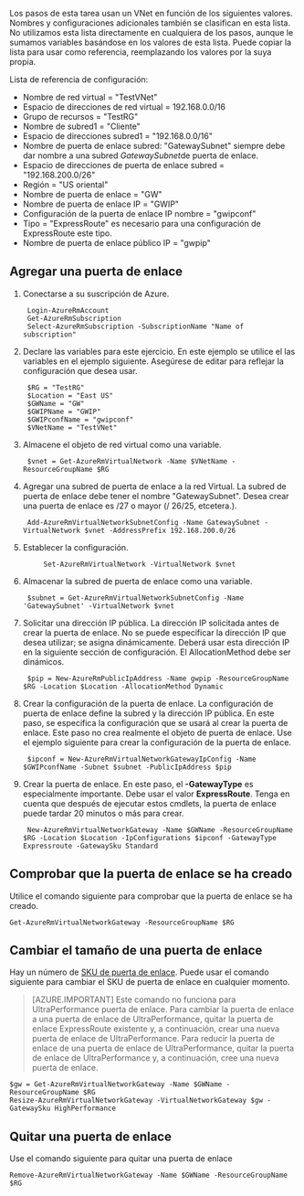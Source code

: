 Los pasos de esta tarea usan un VNet en función de los siguientes valores. Nombres y configuraciones adicionales también se clasifican en esta lista. No utilizamos esta lista directamente en cualquiera de los pasos, aunque le sumamos variables basándose en los valores de esta lista. Puede copiar la lista para usar como referencia, reemplazando los valores por la suya propia.

Lista de referencia de configuración:
    
- Nombre de red virtual = "TestVNet"
- Espacio de direcciones de red virtual = 192.168.0.0/16
- Grupo de recursos = "TestRG"
- Nombre de subred1 = "Cliente" 
- Espacio de direcciones subred1 = "192.168.0.0/16"
- Nombre de puerta de enlace subred: "GatewaySubnet" siempre debe dar nombre a una subred *GatewaySubnet*de puerta de enlace.
- Espacio de direcciones de puerta de enlace subred = "192.168.200.0/26"
- Región = "US oriental"
- Nombre de puerta de enlace = "GW"
- Nombre de puerta de enlace IP = "GWIP"
- Configuración de la puerta de enlace IP nombre = "gwipconf"
-  Tipo = "ExpressRoute" es necesario para una configuración de ExpressRoute este tipo.
- Nombre de puerta de enlace público IP = "gwpip"


## <a name="add-a-gateway"></a>Agregar una puerta de enlace

1. Conectarse a su suscripción de Azure. 

        Login-AzureRmAccount
        Get-AzureRmSubscription 
        Select-AzureRmSubscription -SubscriptionName "Name of subscription"

2. Declare las variables para este ejercicio. En este ejemplo se utilice el las variables en el ejemplo siguiente. Asegúrese de editar para reflejar la configuración que desea usar. 
        
        $RG = "TestRG"
        $Location = "East US"
        $GWName = "GW"
        $GWIPName = "GWIP"
        $GWIPconfName = "gwipconf"
        $VNetName = "TestVNet"

3. Almacene el objeto de red virtual como una variable.

        $vnet = Get-AzureRmVirtualNetwork -Name $VNetName -ResourceGroupName $RG

4. Agregar una subred de puerta de enlace a la red Virtual. La subred de puerta de enlace debe tener el nombre "GatewaySubnet". Desea crear una puerta de enlace es /27 o mayor (/ 26/25, etcetera.).
            
        Add-AzureRmVirtualNetworkSubnetConfig -Name GatewaySubnet -VirtualNetwork $vnet -AddressPrefix 192.168.200.0/26

5. Establecer la configuración.

            Set-AzureRmVirtualNetwork -VirtualNetwork $vnet

6. Almacenar la subred de puerta de enlace como una variable.

        $subnet = Get-AzureRmVirtualNetworkSubnetConfig -Name 'GatewaySubnet' -VirtualNetwork $vnet

7. Solicitar una dirección IP pública. La dirección IP solicitada antes de crear la puerta de enlace. No se puede especificar la dirección IP que desea utilizar; se asigna dinámicamente. Deberá usar esta dirección IP en la siguiente sección de configuración. El AllocationMethod debe ser dinámicos.

        $pip = New-AzureRmPublicIpAddress -Name gwpip -ResourceGroupName $RG -Location $Location -AllocationMethod Dynamic

8. Crear la configuración de la puerta de enlace. La configuración de puerta de enlace define la subred y la dirección IP pública. En este paso, se especifica la configuración que se usará al crear la puerta de enlace. Este paso no crea realmente el objeto de puerta de enlace. Use el ejemplo siguiente para crear la configuración de la puerta de enlace. 

        $ipconf = New-AzureRmVirtualNetworkGatewayIpConfig -Name $GWIPconfName -Subnet $subnet -PublicIpAddress $pip

9. Crear la puerta de enlace. En este paso, el **-GatewayType** es especialmente importante. Debe usar el valor **ExpressRoute**. Tenga en cuenta que después de ejecutar estos cmdlets, la puerta de enlace puede tardar 20 minutos o más para crear.

        New-AzureRmVirtualNetworkGateway -Name $GWName -ResourceGroupName $RG -Location $Location -IpConfigurations $ipconf -GatewayType Expressroute -GatewaySku Standard

## <a name="verify-the-gateway-was-created"></a>Comprobar que la puerta de enlace se ha creado

Utilice el comando siguiente para comprobar que la puerta de enlace se ha creado.

    Get-AzureRmVirtualNetworkGateway -ResourceGroupName $RG

## <a name="resize-a-gateway"></a>Cambiar el tamaño de una puerta de enlace

Hay un número de [SKU de puerta de enlace](../articles/expressroute/expressroute-about-virtual-network-gateways.md). Puede usar el comando siguiente para cambiar el SKU de puerta de enlace en cualquier momento.

>[AZURE.IMPORTANT] Este comando no funciona para UltraPerformance puerta de enlace. Para cambiar la puerta de enlace a una puerta de enlace de UltraPerformance, quitar la puerta de enlace ExpressRoute existente y, a continuación, crear una nueva puerta de enlace de UltraPerformance. Para reducir la puerta de enlace de una puerta de enlace de UltraPerformance, quitar la puerta de enlace de UltraPerformance y, a continuación, cree una nueva puerta de enlace.

    $gw = Get-AzureRmVirtualNetworkGateway -Name $GWName -ResourceGroupName $RG
    Resize-AzureRmVirtualNetworkGateway -VirtualNetworkGateway $gw -GatewaySku HighPerformance

## <a name="remove-a-gateway"></a>Quitar una puerta de enlace

Use el comando siguiente para quitar una puerta de enlace

    Remove-AzureRmVirtualNetworkGateway -Name $GWName -ResourceGroupName $RG  
